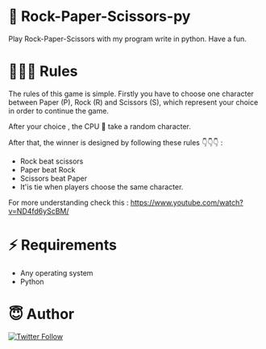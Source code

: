 # 🦾 Rock-Paper-Scissors-py

Play Rock-Paper-Scissors with my program write in python. Have a fun.

# 👨🏼‍💻 Rules

The rules of this game is simple. Firstly you have to choose one character between Paper (P), Rock (R) and Scissors (S), which represent your choice in order to continue the game.

After your choice , the CPU 🤖 take a random character.

After that, the winner is designed by following these rules 👇👇👇 :
<ul>
    <li>Rock beat scissors</li>
    <li>Paper beat Rock</li>
    <li>Scissors beat Paper</li>
    <li>It'is tie when players choose the same character.</li>
</ul>

For more understanding check this : https://www.youtube.com/watch?v=ND4fd6yScBM/

# ⚡️ Requirements
<ul>
<li>Any operating system</li>
<li>Python</li>
</ul> 


# 😇 Author
 [![Twitter Follow](https://img.shields.io/twitter/follow/imdad_tech?style=social)](https://twitter.com/imdad_tech)